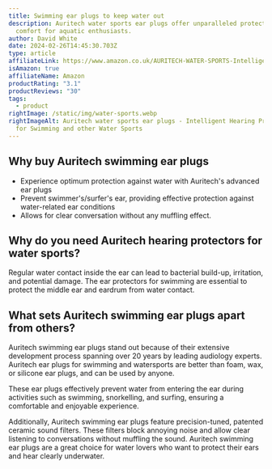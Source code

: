 ```yaml
---
title: Swimming ear plugs to keep water out
description: Auritech water sports ear plugs offer unparalleled protection and
  comfort for aquatic enthusiasts.
author: David White
date: 2024-02-26T14:45:30.703Z
type: article
affiliateLink: https://www.amazon.co.uk/AURITECH-WATER-SPORTS-Intelligent-Protection/dp/B00DEDN4JE?maas=maas_adg_66FED6D2A670277255112D7CD8040AE9_afap_abs&ref_=aa_maas&tag=maas
isAmazon: true
affiliateName: Amazon
productRating: "3.1"
productReviews: "30"
tags:
  - product
rightImage: /static/img/water-sports.webp
rightImageAlt: Auritech water sports ear plugs - Intelligent Hearing Protection
  for Swimming and other Water Sports
---
```

## Why buy Auritech swimming ear plugs

* Experience optimum protection against water with Auritech's advanced ear plugs
* Prevent swimmer's/surfer's ear, providing effective protection against water-related ear conditions
* Allows for clear conversation without any muffling effect.

## Why do you need Auritech hearing protectors for water sports?

Regular water contact inside the ear can lead to bacterial build-up, irritation, and potential damage. The ear protectors for swimming are essential to protect the middle ear and eardrum from water contact.

## What sets Auritech swimming ear plugs apart from others?

Auritech swimming ear plugs stand out because of their extensive development process spanning over 20 years by leading audiology experts. Auritech ear plugs for swimming and watersports are better than foam, wax, or silicone ear plugs, and can be used by anyone.

These ear plugs effectively prevent water from entering the ear during activities such as swimming, snorkelling, and surfing, ensuring a comfortable and enjoyable experience.

Additionally, Auritech swimming ear plugs feature precision-tuned, patented ceramic sound filters. These filters block annoying noise and allow clear listening to conversations without muffling the sound. Auritech swimming ear plugs are a great choice for water lovers who want to protect their ears and hear clearly underwater.
